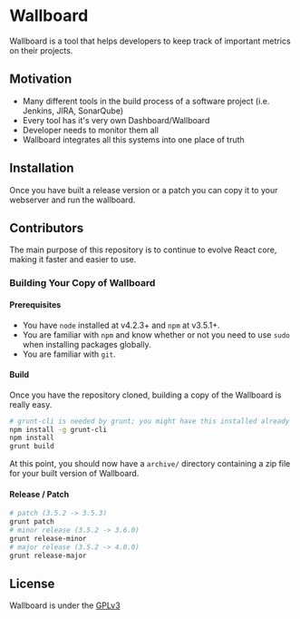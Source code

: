 # Wallboard

Wallboard is a tool that helps developers to keep track of important metrics on their projects.

## Motivation

* Many different tools in the build process of a software project (i.e. Jenkins, JIRA, SonarQube)
* Every tool has it's very own Dashboard/Wallboard
* Developer needs to monitor them all
* Wallboard integrates all this systems into one place of truth

## Installation

Once you have built a release version or a patch you can copy it to your webserver and run the wallboard.

## Contributors

The main purpose of this repository is to continue to evolve React core, making it faster and easier to use.

### Building Your Copy of Wallboard

#### Prerequisites

* You have `node` installed at v4.2.3+ and `npm` at v3.5.1+.
* You are familiar with `npm` and know whether or not you need to use `sudo` when installing packages globally.
* You are familiar with `git`.

#### Build

Once you have the repository cloned, building a copy of the Wallboard is really easy.

```sh
# grunt-cli is needed by grunt; you might have this installed already
npm install -g grunt-cli
npm install
grunt build
```

At this point, you should now have a `archive/` directory containing a zip file for your built version of Wallboard.

#### Release / Patch

```sh
# patch (3.5.2 -> 3.5.3)
grunt patch
# minor release (3.5.2 -> 3.6.0)
grunt release-minor
# major release (3.5.2 -> 4.0.0)
grunt release-major
```

## License

Wallboard is under the [GPLv3](./LICENSE)
